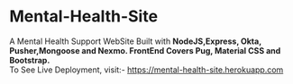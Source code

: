 # Mental-Health-Site
A Mental Health Support WebSite Built with **NodeJS,Express, Okta, Pusher,Mongoose and Nexmo. FrontEnd Covers Pug, Material CSS and Bootstrap.**<br />
To See Live Deployment, visit:-
https://mental-health-site.herokuapp.com
